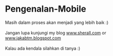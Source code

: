 # Pengenalan-Mobile
Masih dalam proses akan menjadi yang lebih baik :) <br/><br/>
Jangan lupa kunjungi my blog www.sherall.com or www.jakabtm.blogspot.com <br/><br/>
Kalau ada kendala silahkan di tanya :) 
